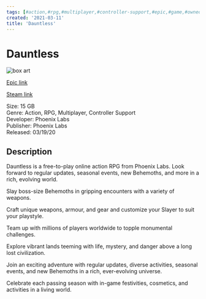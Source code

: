 ```yaml
---
tags: [#action,#rpg,#multiplayer,#controller-support,#epic,#game,#owned,#pc]
created: '2021-03-11'
title: 'Dauntless'
---
```

# Dauntless

![box art](https://cdn1.epicgames.com/offer/jackal/EGS_LIVEFORTHEHUNT_PhoenixLabs_S1_2560x1440-20e1f3f48dec59c5324f99c70a566bb6?h=270&amp;resize=1&amp;w=480)

[Epic link](https://www.epicgames.com/store/en-US/p/dauntless)

[Steam link](https://store.steampowered.com/search/?term=Dauntless)

Size: 15 GB  
Genre: Action, RPG, Multiplayer, Controller Support  
Developer: Phoenix Labs  
Publisher: Phoenix Labs  
Released: 03/19/20  

## Description

Dauntless is a free-to-play online action RPG from Phoenix Labs. Look forward to regular updates, seasonal events, new Behemoths, and more in a rich, evolving world.

Slay boss-size Behemoths in gripping encounters with a variety of weapons.

Craft unique weapons, armour, and gear and customize your Slayer to suit your playstyle.

Team up with millions of players worldwide to topple monumental challenges.

Explore vibrant lands teeming with life, mystery, and danger above a long lost civilization.

Join an exciting adventure with regular updates, diverse activities, seasonal events, and new Behemoths in a rich, ever-evolving universe.

Celebrate each passing season with in-game festivities, cosmetics, and activities in a living world.
